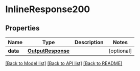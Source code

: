 # InlineResponse200

## Properties
Name | Type | Description | Notes
------------ | ------------- | ------------- | -------------
**data** | [**OutputResponse**](OutputResponse.md) |  | [optional] 

[[Back to Model list]](../README.md#documentation-for-models) [[Back to API list]](../README.md#documentation-for-api-endpoints) [[Back to README]](../README.md)

